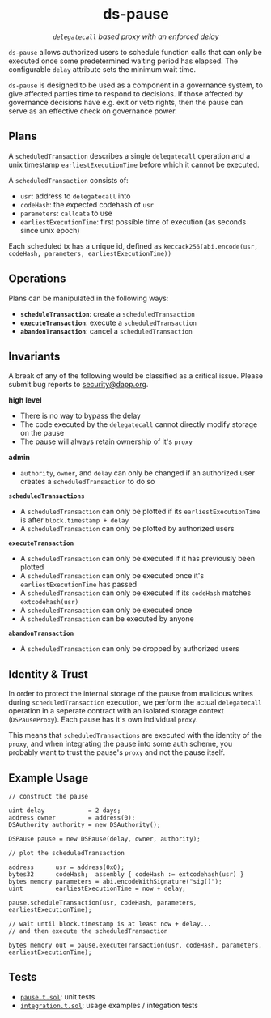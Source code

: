 <h1 align="center">
ds-pause
</h1>

<p align="center">
<i><code>delegatecall</code> based proxy with an enforced delay</i>
</p>

`ds-pause` allows authorized users to schedule function calls that can only be executed once some
predetermined waiting period has elapsed. The configurable `delay` attribute sets the minimum wait
time.

`ds-pause` is designed to be used as a component in a governance system, to give affected parties
time to respond to decisions. If those affected by governance decisions have e.g. exit or veto
rights, then the pause can serve as an effective check on governance power.

## Plans

A `scheduledTransaction` describes a single `delegatecall` operation and a unix timestamp `earliestExecutionTime` before which it cannot be executed.

A `scheduledTransaction` consists of:

- `usr`: address to `delegatecall` into
- `codeHash`: the expected codehash of `usr`
- `parameters`: `calldata` to use
- `earliestExecutionTime`: first possible time of execution (as seconds since unix epoch)

Each scheduled tx has a unique id, defined as `keccack256(abi.encode(usr, codeHash, parameters, earliestExecutionTime))`

## Operations

Plans can be manipulated in the following ways:

- **`scheduleTransaction`**: create a `scheduledTransaction`
- **`executeTransaction`**: execute a `scheduledTransaction`
- **`abandonTransaction`**: cancel a `scheduledTransaction`

## Invariants

A break of any of the following would be classified as a critical issue. Please submit bug reports
to security@dapp.org.

**high level**
- There is no way to bypass the delay
- The code executed by the `delegatecall` cannot directly modify storage on the pause
- The pause will always retain ownership of it's `proxy`

**admin**
- `authority`, `owner`, and `delay` can only be changed if an authorized user creates a `scheduledTransaction` to do so

**`scheduledTransactions`**
- A `scheduledTransaction` can only be plotted if its `earliestExecutionTime` is after `block.timestamp + delay`
- A `scheduledTransaction` can only be plotted by authorized users

**`executeTransaction`**
- A `scheduledTransaction` can only be executed if it has previously been plotted
- A `scheduledTransaction` can only be executed once it's `earliestExecutionTime` has passed
- A `scheduledTransaction` can only be executed if its `codeHash` matches `extcodehash(usr)`
- A `scheduledTransaction` can only be executed once
- A `scheduledTransaction` can be executed by anyone

**`abandonTransaction`**
- A `scheduledTransaction` can only be dropped by authorized users

## Identity & Trust

In order to protect the internal storage of the pause from malicious writes during `scheduledTransaction` execution,
we perform the actual `delegatecall` operation in a seperate contract with an isolated storage
context (`DSPauseProxy`). Each pause has it's own individual `proxy`.

This means that `scheduledTransactions` are executed with the identity of the `proxy`, and when integrating the
pause into some auth scheme, you probably want to trust the pause's `proxy` and not the pause
itself.

## Example Usage

```solidity
// construct the pause

uint delay            = 2 days;
address owner         = address(0);
DSAuthority authority = new DSAuthority();

DSPause pause = new DSPause(delay, owner, authority);

// plot the scheduledTransaction

address      usr = address(0x0);
bytes32      codeHash;  assembly { codeHash := extcodehash(usr) }
bytes memory parameters = abi.encodeWithSignature("sig()");
uint         earliestExecutionTime = now + delay;

pause.scheduleTransaction(usr, codeHash, parameters, earliestExecutionTime);
```

```solidity
// wait until block.timestamp is at least now + delay...
// and then execute the scheduledTransaction

bytes memory out = pause.executeTransaction(usr, codeHash, parameters, earliestExecutionTime);
```

## Tests

- [`pause.t.sol`](./pause.t.sol): unit tests
- [`integration.t.sol`](./integration.t.sol): usage examples / integation tests
